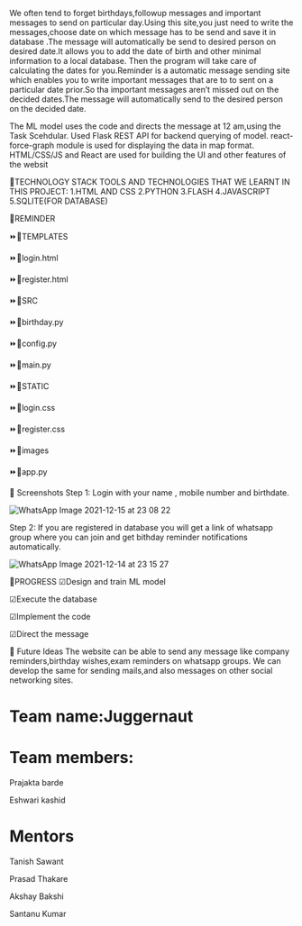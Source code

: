 We often tend to forget birthdays,followup messages and important messages to send on particular day.Using this site,you just need to write the messages,choose date on which message has to be send  and save it in database .The message will automatically be send to desired person on desired date.It allows you to add the date of birth and other minimal information to a local database. Then the program will take care of calculating the dates for you.Reminder is a automatic message sending site which enables you to write important messages that are to to sent on a particular date prior.So tha important messages aren’t missed out on the decided dates.The message will automatically send to the desired person on the decided date.

The ML model uses the code and directs the message at 12 am,using the Task Scehdular. 
Used Flask REST API for backend querying of model.
react-force-graph module is used for displaying the data in map format.
HTML/CSS/JS and React are used for building the UI and other features of the websit





🥢TECHNOLOGY STACK
TOOLS AND TECHNOLOGIES THAT WE LEARNT IN THIS PROJECT:
1.HTML AND CSS
2.PYTHON
3.FLASH
4.JAVASCRIPT
5.SQLITE(FOR DATABASE)

📅REMINDER

⏩📁TEMPLATES
   
  ⏩📜login.html
  
  ⏩📜register.html

⏩📁SRC 
  
  ⏩📜birthday.py
 
 ⏩📜config.py
 
 ⏩📜main.py

⏩📁STATIC
  
  ⏩📜login.css
 
 ⏩📜register.css

⏩📜images

⏩📜app.py

    
🥢 Screenshots
Step 1: Login with your name , mobile number and birthdate.


![WhatsApp Image 2021-12-15 at 23 08 22](https://user-images.githubusercontent.com/81550605/146236988-57110557-9324-41e5-bfcf-b4e089d6b493.jpeg)




Step 2: If you are registered in database you will get a link of whatsapp group where you can join and get bithday reminder notifications automatically.


![WhatsApp Image 2021-12-14 at 23 15 27](https://user-images.githubusercontent.com/81550605/146068320-2eb099d3-0b4e-4bd8-9128-3d4c2060ed32.jpeg)

🥢PROGRESS
☑Design and train ML model

☑Execute the database

☑Implement the code

☑Direct the message





🥢 Future Ideas 
The website can be able to send any message like company reminders,birthday wishes,exam reminders on whatsapp groups. We can develop the same for sending mails,and also messages on other social networking sites.






# Team name:Juggernaut

# Team members:

Prajakta barde

Eshwari kashid

# Mentors

Tanish Sawant

Prasad Thakare

Akshay Bakshi

Santanu Kumar

